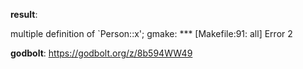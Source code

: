 **result**:
 
multiple definition of `Person::x'; 
gmake: *** [Makefile:91: all] Error 2
 
**godbolt**: https://godbolt.org/z/8b594WW49
